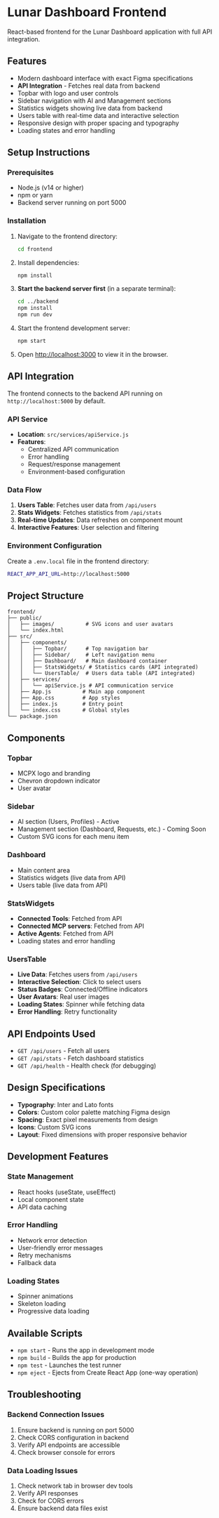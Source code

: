 # Lunar Dashboard Frontend

React-based frontend for the Lunar Dashboard application with full API integration.

## Features

- Modern dashboard interface with exact Figma specifications
- **API Integration** - Fetches real data from backend
- Topbar with logo and user controls
- Sidebar navigation with AI and Management sections
- Statistics widgets showing live data from backend
- Users table with real-time data and interactive selection
- Responsive design with proper spacing and typography
- Loading states and error handling

## Setup Instructions

### Prerequisites
- Node.js (v14 or higher)
- npm or yarn
- Backend server running on port 5000

### Installation
1. Navigate to the frontend directory:
   ```bash
   cd frontend
   ```

2. Install dependencies:
   ```bash
   npm install
   ```

3. **Start the backend server first** (in a separate terminal):
   ```bash
   cd ../backend
   npm install
   npm run dev
   ```

4. Start the frontend development server:
   ```bash
   npm start
   ```

5. Open [http://localhost:3000](http://localhost:3000) to view it in the browser.

## API Integration

The frontend connects to the backend API running on `http://localhost:5000` by default.

### API Service
- **Location**: `src/services/apiService.js`
- **Features**: 
  - Centralized API communication
  - Error handling
  - Request/response management
  - Environment-based configuration

### Data Flow
1. **Users Table**: Fetches user data from `/api/users`
2. **Stats Widgets**: Fetches statistics from `/api/stats`
3. **Real-time Updates**: Data refreshes on component mount
4. **Interactive Features**: User selection and filtering

### Environment Configuration
Create a `.env.local` file in the frontend directory:
```bash
REACT_APP_API_URL=http://localhost:5000
```

## Project Structure

```
frontend/
├── public/
│   ├── images/          # SVG icons and user avatars
│   └── index.html
├── src/
│   ├── components/
│   │   ├── Topbar/      # Top navigation bar
│   │   ├── Sidebar/     # Left navigation menu
│   │   ├── Dashboard/   # Main dashboard container
│   │   ├── StatsWidgets/ # Statistics cards (API integrated)
│   │   └── UsersTable/  # Users data table (API integrated)
│   ├── services/
│   │   └── apiService.js # API communication service
│   ├── App.js          # Main app component
│   ├── App.css         # App styles
│   ├── index.js        # Entry point
│   └── index.css       # Global styles
└── package.json
```

## Components

### Topbar
- MCPX logo and branding
- Chevron dropdown indicator
- User avatar

### Sidebar
- AI section (Users, Profiles) - Active
- Management section (Dashboard, Requests, etc.) - Coming Soon
- Custom SVG icons for each menu item

### Dashboard
- Main content area
- Statistics widgets (live data from API)
- Users table (live data from API)

### StatsWidgets
- **Connected Tools**: Fetched from API
- **Connected MCP servers**: Fetched from API
- **Active Agents**: Fetched from API
- Loading states and error handling

### UsersTable
- **Live Data**: Fetches users from `/api/users`
- **Interactive Selection**: Click to select users
- **Status Badges**: Connected/Offline indicators
- **User Avatars**: Real user images
- **Loading States**: Spinner while fetching data
- **Error Handling**: Retry functionality

## API Endpoints Used

- `GET /api/users` - Fetch all users
- `GET /api/stats` - Fetch dashboard statistics
- `GET /api/health` - Health check (for debugging)

## Design Specifications

- **Typography**: Inter and Lato fonts
- **Colors**: Custom color palette matching Figma design
- **Spacing**: Exact pixel measurements from design
- **Icons**: Custom SVG icons
- **Layout**: Fixed dimensions with proper responsive behavior

## Development Features

### State Management
- React hooks (useState, useEffect)
- Local component state
- API data caching

### Error Handling
- Network error detection
- User-friendly error messages
- Retry mechanisms
- Fallback data

### Loading States
- Spinner animations
- Skeleton loading
- Progressive data loading

## Available Scripts

- `npm start` - Runs the app in development mode
- `npm build` - Builds the app for production
- `npm test` - Launches the test runner
- `npm eject` - Ejects from Create React App (one-way operation)

## Troubleshooting

### Backend Connection Issues
1. Ensure backend is running on port 5000
2. Check CORS configuration in backend
3. Verify API endpoints are accessible
4. Check browser console for errors

### Data Loading Issues
1. Check network tab in browser dev tools
2. Verify API responses
3. Check for CORS errors
4. Ensure backend data files exist

